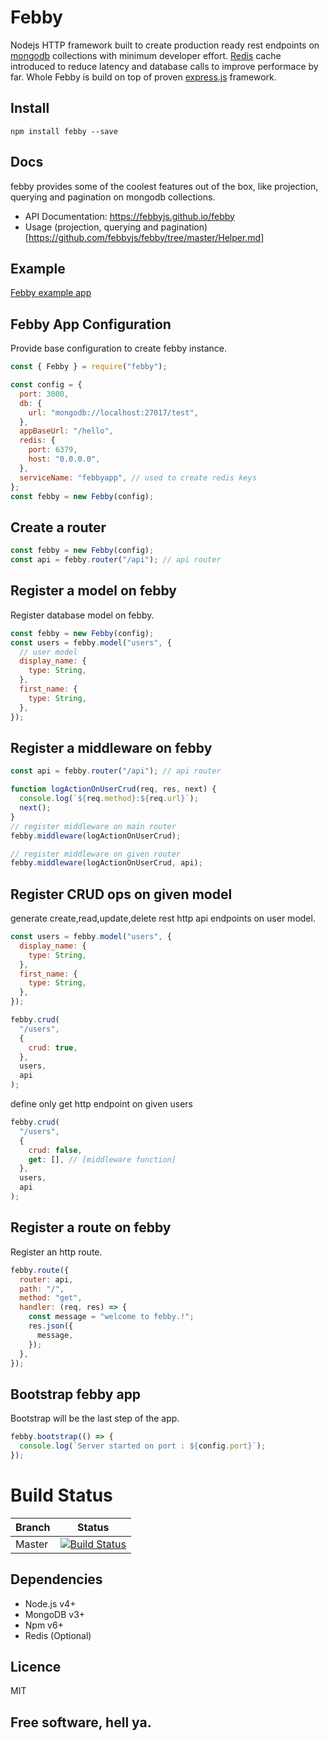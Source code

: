 # Febby

Nodejs HTTP framework built to create production ready rest endpoints on [mongodb](https://www.mongodb.com) collections with minimum developer effort.
[Redis](https://redis.io) cache introduced to reduce latency and database calls to improve performace by far.
Whole Febby is build on top of proven [express.js](https://expressjs.com/) framework.

## Install

```
npm install febby --save
```

## Docs

febby provides some of the coolest features out of the box, like projection, querying and pagination on mongodb collections.

- API Documentation: https://febbyjs.github.io/febby
- Usage (projection, querying and pagination)[https://github.com/febbyjs/febby/tree/master/Helper.md]

## Example

[Febby example app](https://github.com/febbyjs/febby/tree/master/example)

## Febby App Configuration

Provide base configuration to create febby instance.

```js
const { Febby } = require("febby");

const config = {
  port: 3000,
  db: {
    url: "mongodb://localhost:27017/test",
  },
  appBaseUrl: "/hello",
  redis: {
    port: 6379,
    host: "0.0.0.0",
  },
  serviceName: "febbyapp", // used to create redis keys
};
const febby = new Febby(config);
```

## Create a router

```js
const febby = new Febby(config);
const api = febby.router("/api"); // api router
```

## Register a model on febby

Register database model on febby.

```js
const febby = new Febby(config);
const users = febby.model("users", {
  // user model
  display_name: {
    type: String,
  },
  first_name: {
    type: String,
  },
});
```

## Register a middleware on febby

```js
const api = febby.router("/api"); // api router

function logActionOnUserCrud(req, res, next) {
  console.log(`${req.method}:${req.url}`);
  next();
}
// register middleware on main router
febby.middleware(logActionOnUserCrud);

// register middleware on given router
febby.middleware(logActionOnUserCrud, api);
```

## Register CRUD ops on given model

generate create,read,update,delete rest http api endpoints on user model.

```js
const users = febby.model("users", {
  display_name: {
    type: String,
  },
  first_name: {
    type: String,
  },
});

febby.crud(
  "/users",
  {
    crud: true,
  },
  users,
  api
);
```

define only get http endpoint on given users

```js
febby.crud(
  "/users",
  {
    crud: false,
    get: [], // [middleware function]
  },
  users,
  api
);
```

## Register a route on febby

Register an http route.

```js
febby.route({
  router: api,
  path: "/",
  method: "get",
  handler: (req, res) => {
    const message = "welcome to febby.!";
    res.json({
      message,
    });
  },
});
```

## Bootstrap febby app

Bootstrap will be the last step of the app.

```js
febby.bootstrap(() => {
  console.log(`Server started on port : ${config.port}`);
});
```

# Build Status

| Branch | Status                                                                                                        |
| ------ | ------------------------------------------------------------------------------------------------------------- |
| Master | [![Build Status](https://travis-ci.org/febbyjs/febby.svg?branch=master)](https://travis-ci.org/febbyjs/febby) |

## Dependencies

- Node.js v4+
- MongoDB v3+
- Npm v6+
- Redis (Optional)

## Licence

MIT

## Free software, hell ya.
